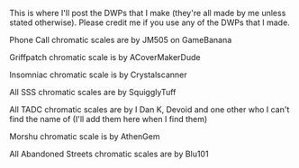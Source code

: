 This is where I'll post the DWPs that I make (they're all made by me unless stated otherwise).
Please credit me if you use any of the DWPs that I made.

Phone Call chromatic scales are by JM505 on GameBanana

Griffpatch chromatic scale is by ACoverMakerDude

Insomniac chromatic scale is by Crystalscanner

All SSS chromatic scales are by SquigglyTuff

All TADC chromatic scales are by I Dan K, Devoid and one other who I can't find the name of (I'll add them here when I find them)

Morshu chromatic scale is by AthenGem

All Abandoned Streets chromatic scales are by Blu101
